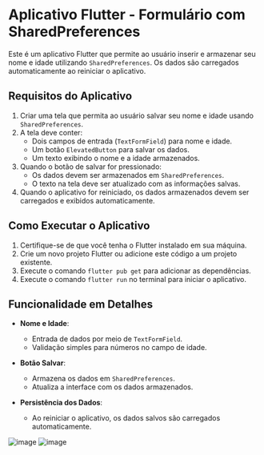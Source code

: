 # Aplicativo Flutter - Formulário com SharedPreferences

Este é um aplicativo Flutter que permite ao usuário inserir e armazenar seu nome e idade utilizando `SharedPreferences`. Os dados são carregados automaticamente ao reiniciar o aplicativo.

## Requisitos do Aplicativo

1. Criar uma tela que permita ao usuário salvar seu nome e idade usando `SharedPreferences`.
2. A tela deve conter:
   - Dois campos de entrada (`TextFormField`) para nome e idade.
   - Um botão `ElevatedButton` para salvar os dados.
   - Um texto exibindo o nome e a idade armazenados.
3. Quando o botão de salvar for pressionado:
   - Os dados devem ser armazenados em `SharedPreferences`.
   - O texto na tela deve ser atualizado com as informações salvas.
4. Quando o aplicativo for reiniciado, os dados armazenados devem ser carregados e exibidos automaticamente.


## Como Executar o Aplicativo

1. Certifique-se de que você tenha o Flutter instalado em sua máquina.
2. Crie um novo projeto Flutter ou adicione este código a um projeto existente.
3. Execute o comando `flutter pub get` para adicionar as dependências.
4. Execute o comando `flutter run` no terminal para iniciar o aplicativo.

## Funcionalidade em Detalhes

- **Nome e Idade**:
  - Entrada de dados por meio de `TextFormField`.
  - Validação simples para números no campo de idade.

- **Botão Salvar**:
  - Armazena os dados em `SharedPreferences`.
  - Atualiza a interface com os dados armazenados.

- **Persistência dos Dados**:
  - Ao reiniciar o aplicativo, os dados salvos são carregados automaticamente.


![image](https://github.com/user-attachments/assets/a279008a-e701-4aae-9c81-49ab17a1f94c)
![image](https://github.com/user-attachments/assets/d184b718-f3db-448b-b291-d8724a5bfa48)


